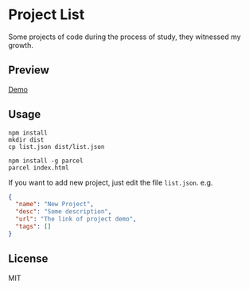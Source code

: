 # Project List

Some projects of code during the process of study, they witnessed my growth.

## Preview

[Demo](http://www.chunqiuyiyu.com/projects/)

## Usage

```shell
npm install
mkdir dist
cp list.json dist/list.json

npm install -g parcel
parcel index.html
```

If you want to add new project, just edit the file `list.json`. e.g.

```json
{
  "name": "New Project",
  "desc": "Some description",
  "url": "The link of project demo",
  "tags": []
}
```

## License

MIT
